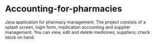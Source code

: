 # Accounting-for-pharmacies
Java application for pharmacy management. The project consists of a splash screen, login form, medication accounting and supplier management. You can view, edit and delete medicines, suppliers; check stock on hand. 
